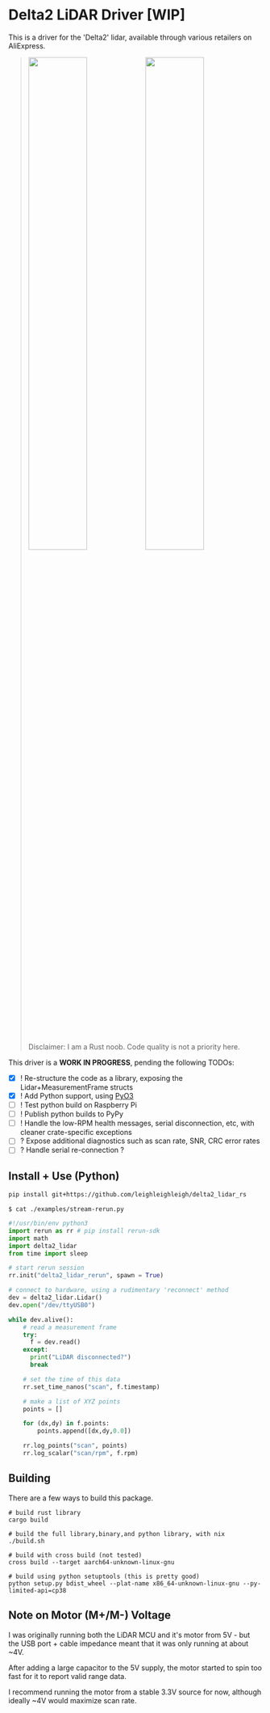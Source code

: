 # Delta2 LiDAR Driver [WIP]

This is a driver for the 'Delta2' lidar, available through various retailers on AliExpress.

> <span><img src="https://github.com/leighleighleigh/delta2_lidar_rs/assets/19563769/c1bdc3bf-2b20-4779-9921-db1de1d9350a" width="50%" /><img src="https://github.com/leighleighleigh/delta2_lidar_rs/assets/19563769/7c0640d8-4063-4ccb-94ff-96de2c8c1ec5" width="50%" /></span><br>
> Disclaimer: I am a Rust noob. Code quality is not a priority here.

This driver is a **WORK IN PROGRESS**, pending the following TODOs:
 - [x] ! Re-structure the code as a library, exposing the Lidar+MeasurementFrame structs
 - [x] ! Add Python support, using [PyO3](https://pyo3.rs/v0.19.2/)
 - [ ] ! Test python build on Raspberry Pi
 - [ ] ! Publish python builds to PyPy
 - [ ] ! Handle the low-RPM health messages, serial disconnection, etc, with cleaner crate-specific exceptions
 - [ ] ? Expose additional diagnostics such as scan rate, SNR, CRC error rates
 - [ ] ? Handle serial re-connection ?

## Install + Use (Python)

```bash
pip install git+https://github.com/leighleighleigh/delta2_lidar_rs
```

`$ cat ./examples/stream-rerun.py`
```python
#!/usr/bin/env python3
import rerun as rr # pip install rerun-sdk
import math
import delta2_lidar
from time import sleep

# start rerun session
rr.init("delta2_lidar_rerun", spawn = True)

# connect to hardware, using a rudimentary 'reconnect' method
dev = delta2_lidar.Lidar()
dev.open("/dev/ttyUSB0")

while dev.alive():
    # read a measurement frame
    try:
      f = dev.read()
    except:
      print("LiDAR disconnected?")
      break

    # set the time of this data
    rr.set_time_nanos("scan", f.timestamp)

    # make a list of XYZ points
    points = []

    for (dx,dy) in f.points:
        points.append([dx,dy,0.0])

    rr.log_points("scan", points)
    rr.log_scalar("scan/rpm", f.rpm)

```

## Building

There are a few ways to build this package.

```
# build rust library
cargo build 

# build the full library,binary,and python library, with nix
./build.sh

# build with cross build (not tested)
cross build --target aarch64-unknown-linux-gnu

# build using python setuptools (this is pretty good)
python setup.py bdist_wheel --plat-name x86_64-unknown-linux-gnu --py-limited-api=cp38
```

## Note on Motor (M+/M-) Voltage
I was originally running both the LiDAR MCU and it's motor from 5V - but the USB port + cable impedance meant that it was only running at about ~4V.

After adding a large capacitor to the 5V supply, the motor started to spin too fast for it to report valid range data.

I recommend running the motor from a stable 3.3V source for now, although ideally ~4V would maximize scan rate.
